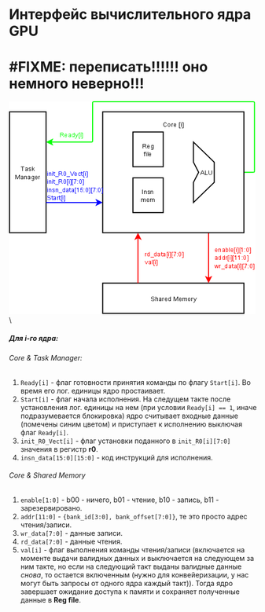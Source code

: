 # Интерфейс вычислительного ядра GPU
# #FIXME: переписать!!!!!! оно немного неверно!!!
![Диаграмма1.png](%D0%94%D0%B8%D0%B0%D0%B3%D1%80%D0%B0%D0%BC%D0%BC%D0%B01.png)\
##### Для i-го ядра:
###### Core & Task Manager:
1. `Ready[i]` - флаг готовности принятия команды по флагу `Start[i]`. Во время его лог. единицы ядро простаивает.
2. `Start[i]` - флаг начала исполнения. На следущем такте после установления лог. единицы на нем (при условии `Ready[i] == 1`, иначе подразумевается блокировка) ядро считывает входные данные (помечены синим цветом) и приступает к исполнению выключая флаг `Ready[i]`.
3. `init_R0_Vect[i]` - флаг установки поданного в `init_R0[i][7:0]` значения в регистр **r0**.
4. `insn_data[15:0][15:0]` - код инструкций для исполнения.
###### Core & Shared Memory
1. `enable[1:0]` - b00 - ничего, b01 - чтение, b10 - запись, b11 - зарезервировано.
2. `addr[11:0]` - `{bank_id[3:0], bank_offset[7:0]}`, те это просто адрес чтения/записи.
3. `wr_data[7:0]` - данные записи.
4. `rd_data[7:0]` - данные чтения.
5. `val[i]` - флаг выполнения команды чтения/записи (включается на моменте выдачи валидных данных и выключается на следующем за ним такте, но если на следующий такт выданы валидные данные _снова_, то остается включенным (нужно для конвейеризации, у нас могут быть запросы от одного ядра каждый такт)). Тогда ядро завершает ожидание доступа к памяти и сохраняет полученные данные в **Reg file**.
